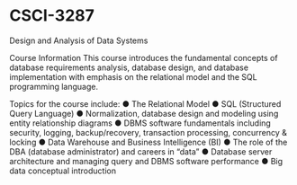 # CSCI-3287
Design and Analysis of Data Systems

Course Information
This course introduces the fundamental concepts of database requirements analysis, database design, and database implementation with emphasis on the relational model and the SQL programming language.

Topics for the course include:
  ● The Relational Model
  ● SQL (Structured Query Language)
  ● Normalization, database design and modeling using entity relationship diagrams
  ● DBMS software fundamentals including security, logging, backup/recovery, transaction
processing, concurrency & locking
  ● Data Warehouse and Business Intelligence (BI)
  ● The role of the DBA (database administrator) and careers in “data”
  ● Database server architecture and managing query and DBMS software performance
  ● Big data conceptual introduction
